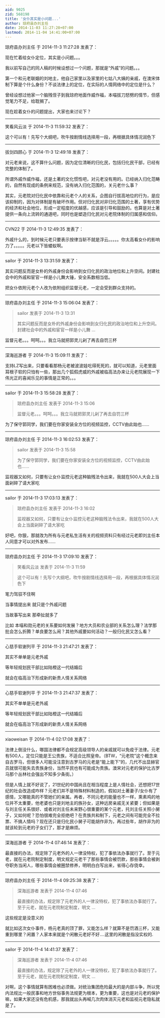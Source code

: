 ```yaml
---
aid: 9025
zid: 568198
title: '女仆其实是小问题...'
author: 琼府县办刘主任
date: 2014-11-03 11:27:28+07:00
lastmod: 2014-11-04 14:41:00+07:00
---
```


琼府县办刘主任 于 2014-11-3 11:27:28 发表了：

现在忙着给女仆定位，其实是小问题。。。

我以前写自己的同人稿的时候设想过一个问题，那就是“外戚”的问题。。。

第一个和元老联姻的刘地主，他自己家里以及家里的七姑八大姨的亲戚，在澳宋体制下算是个什么身份？不谈法律上的定位，在实际的人情网络中的定位是什么？

曾经设想过他家一个脑残侄子到我琼府地面作威作福，本喵拔刀怒劈的情节，但感觉笔力不足，给耽搁了。

现在趁着女仆的问题提出，大家也来讨论下？

---------

笑看风云淡 于 2014-11-3 11:59:32 发表了：

这个可以有！先写个大纲吧，吹牛按剧情线选择用一段，再根据具体情况润色下

---------

拔剑四顾心 于 2014-11-3 12:49:18 发表了：

对元老来说，这不算什么问题，因为定位清晰的归化民，包括归化民干部，已经有完整的体制了。

所谓外戚作威作福，还是土著的文化惯性吧，对元老没有用的。已经纳入归化范畴的，自然有现成的条例来规范，没有纳入归化范围的，关元老什么事？

其实，元老院对归化民中依靠和元老个人的关系，企图自行拔高地位的行为，是应该抑制的，因为对体制是有破坏作用。但对归化民对非归化范围的土著，享有优势的经济和社会地位，形成一定程度的优越感，应该是引导和鼓励的。也算是对土著提供一条向上流转的通道吧，同时也是塑造归化民对元老院体制的归属感和信仰。

---------

CVN22 于 2014-11-3 12:49:35 发表了：

外戚什么的，到时候元老只要表示按律当斩不就是浮云。。。。。你太高看女仆的影响力了。。。。。元老以下皆蝼蚁啊。

---------

sailor 于 2014-11-3 13:31:59 发表了：

其实问题反而是女朴的外戚身份会影响到女归化民的政治地位和上升空间。封建社会中的外戚和宦官一样是小儿舞大锤，安全系数相当低。

把女仆依附元老个人改为依附组织监督元老，一定会受到群众支持的。

---------

琼府县办刘主任 于 2014-11-3 15:06:04 发表了：

> sailor 发表于 2014-11-3 13:31
> 
> 其实问题反而是女朴的外戚身份会影响到女归化民的政治地位和上升空间。封建社会中的外戚和宦官一样是小儿舞 ...



监督元老。。。呵呵。。。我立马就把郭灵儿剁了再去自罚三杯

---------

深海巡游者 于 2014-11-3 15:09:11 发表了：

支持LZ写出来，只要看看那杨元老被波波娃吃得死死的，就可以知道，元老里面耳根子软的只怕有一些，那出几个狐假虎威的外戚被临高法办来让元老院展现一下伟光正的喜闻乐见的事情是正常的。。。

---------

sailor 于 2014-11-3 15:58:28 发表了：

> 琼府县办刘主任 发表于 2014-11-3 15:06
> 
> 监督元老。。。呵呵。。。我立马就把郭灵儿剁了再去自罚三杯



为了保守郭同学，我们要在你家安装全方位的视频监控，CCTV由此始也……

---------

琼府县办刘主任 于 2014-11-3 16:02:53 发表了：

> sailor 发表于 2014-11-3 15:58
> 
> 为了保守郭同学，我们要在你家安装全方位的视频监控，CCTV由此始也……



监视器又如何，只要有让女仆监控元老这种脑残法令出来，我就在500人大会上当面剁碎了请大家吃

---------

sailor 于 2014-11-3 17:03:13 发表了：

> 琼府县办刘主任 发表于 2014-11-3 16:02
> 
> 监视器又如何，只要有让女仆监控元老这种脑残法令出来，我就在500人大会上当面剁碎了请大家吃



好吧，你狠，那就改为所有与元老私生活有关的视频资料只有经过元老即刘主任本人同意才可以对外发布……

---------

琼府县办刘主任 于 2014-11-3 17:09:10 发表了：

> 笑看风云淡 发表于 2014-11-3 11:59
> 
> 这个可以有！先写个大纲吧，吹牛按剧情线选择用一段，再根据具体情况润色下



笔力驾驭不住啊

当事情提出来 就只是个外戚问题

当故事写出来 那牵扯就多了

比如 本喵和勋元老的关系要如何发展？地方大员和农业部的关系怎么理？法学那批会怎么折腾？单良要怎么闹？其他外戚要如何活动？一般归化民又怎么看？

---------

心慈手软谢列平 于 2014-11-3 21:47:21 发表了：

其实不单单是元老外戚

等年轻规划民干部比如陆橙这一代结婚后 

就会在临高治下形成新的新贵人情关系网络

---------

心慈手软谢列平 于 2014-11-3 21:47:37 发表了：

其实不单单是元老外戚

等年轻规划民干部比如陆橙这一代结婚后 

就会在临高治下形成新的新贵人情关系网络

---------

xiaoweisan 于 2014-11-4 02:17:08 发表了：

法律上倒没什么，哪国法律都不会规定高级领导人的亲戚就可以免疫于法律。元老有500人，定位只能是王公贵族，不适合比照皇帝。（BTW，“元老院”这个概念来自古罗马，但很多人可能没注意到古罗马的元老是“能上能下”的，几代不出显赫官员就很可能失去贵族身份，当然平民也有可能成为贵族。澳宋对元老的保护比古罗马那个丛林社会强出不知多少条街。）

但是人情上就不好说了，21世纪的中国尚且在相当程度上是人情社会，还想把17世纪的社会改造成咋样？元老们并不是特殊材料制造的，假如对土著妻子/女仆有了感情，又哪能真的不管她们的亲属。再者，不同元老的能量也不一样，熏素鸡的地位并不太重要，他老婆也只是刘地主的族孙女，这种远房亲戚无关紧要；但如果是与刘主任关系很好、或者对刘主任未来野心很重要的某个元老，托刘主任关照小舅子，又如何呢？恐怕很难完全拒绝吧？在贵族共和制下，元老之间有可能完全不拉票、不搞人情吗？现在还只是归化民小舅子可能胡作非为，再过些年，胡作非为的就该轮到元老的子女们了，那才是麻烦。

---------

深海巡游者 于 2014-11-4 07:46:14 发表了：

最直接的办法，规定除了元老外的人一律没特权，犯了事依法办事就行了。至于元老，就在元老院制定制度，明文规定元老干了那些事情会被罚款，那些事情会被剥夺职务当闲人，哪些事情会被圈禁修养，明明白白写出来，省得心存侥幸。

---------

琼府县办刘主任 于 2014-11-4 09:25:38 发表了：

> 深海巡游者 发表于 2014-11-4 07:46
> 
> 最直接的办法，规定除了元老外的人一律没特权，犯了事依法办事就行了。至于元老，就在元老院制定制度，明文 ...



这些规定是没意义的

就比如这次女仆事件，杨元老真的顶了罪，又能怎么样？就算不是罚酒三杯，又能重到哪里？闲置？人家本来就是个闲散元老好不好....这里的闲散是指没实权的.

---------

sailor 于 2014-11-4 14:41:37 发表了：

> 深海巡游者 发表于 2014-11-4 07:46
> 
> 最直接的办法，规定除了元老外的人一律没特权，犯了事依法办事就行了。至于元老，就在元老院制定制度，明文 ...



对啊，这个事情就算有困难也必须做。对统治集团危险最大的是内部斗争，所以党内法规比一般民事和地方世俗事务法规更为根本，更为重要，这也是对元老的保护嘛，如果大家还没有危机感，那我就出头再喊几次肉体消灭元老和监视元老隐私就是了。

---------

